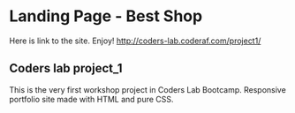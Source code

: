 # Landing Page - Best Shop



Here is link to the site. Enjoy! http://coders-lab.coderaf.com/project1/


## Coders lab project_1

This is the very first workshop project in Coders Lab Bootcamp. Responsive portfolio site made with HTML and pure CSS.
  